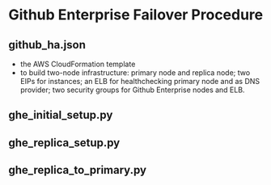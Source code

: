 # Github Enterprise Failover Procedure

## github_ha.json
- the AWS CloudFormation template
- to build two-node infrastructure: primary node and replica node; two EIPs for instances; an ELB for healthchecking primary node and as DNS provider; two security groups for Github Enterprise nodes and ELB.

## ghe_initial_setup.py

## ghe_replica_setup.py

## ghe_replica_to_primary.py
